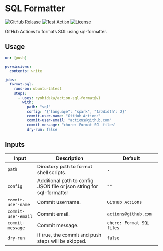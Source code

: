 # SQL Formatter

[![GitHub Release](https://img.shields.io/github/v/release/ryohidaka/action-sql-format)](https://github.com/ryohidaka/action-sql-format/releases/)
[![Test Action](https://github.com/ryohidaka/action-sql-format/actions/workflows/test.yml/badge.svg)](https://github.com/ryohidaka/action-sql-format/actions/workflows/test.yml)
[![License](https://img.shields.io/badge/license-MIT-blue.svg)](https://opensource.org/licenses/MIT)

GitHub Actions to formats SQL using sql-formatter.

## Usage

```yml
on: [push]

permissions:
  contents: write

jobs:
  format-sql:
    runs-on: ubuntu-latest
    steps:
      - uses: ryohidaka/action-sql-format@v1
        with:
          path: "sql"
          config: '{"language": "spark", "tabWidth": 2}'
          commit-user-name: "GitHub Actions"
          commit-user-email: "actions@github.com"
          commit-message: "chore: Format SQL files"
          dry-run: false
```

## Inputs

| Input               | Description                                                          | Default                   |
| ------------------- | -------------------------------------------------------------------- | ------------------------- |
| `path`              | Directory path to format shell scripts.                              | `.`                       |
| `config`            | Additional path to config JSON file or json string for sql-formatter | `""`                      |
| `commit-user-name`  | Commit username.                                                     | `GitHub Actions`          |
| `commit-user-email` | Commit email.                                                        | `actions@github.com`      |
| `commit-message`    | Commit message.                                                      | `chore: Format SQL files` |
| `dry-run`           | If true, the commit and push steps will be skipped.                  | `false`                   |
